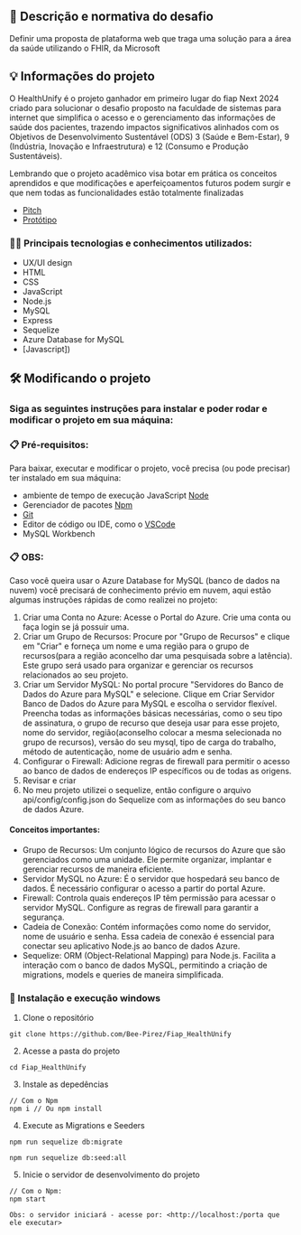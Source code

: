 ## 💭 Descrição e normativa do desafio

<p>Definir uma proposta de plataforma web que traga uma
solução para a área da saúde utilizando o FHIR, da Microsoft</p>

## 💡 Informações do projeto
<p>O HealthUnify é o projeto ganhador em primeiro lugar do fiap Next 2024 criado para solucionar o desafio proposto na faculdade de sistemas para internet que simplifica o acesso e o gerenciamento das informações de saúde dos pacientes, trazendo impactos significativos alinhados com os Objetivos de Desenvolvimento Sustentável (ODS) 3 (Saúde e Bem-Estar), 9 (Indústria, Inovação e Infraestrutura) e 12 (Consumo e Produção Sustentáveis). </p>
<p>Lembrando que o projeto acadêmico visa botar em prática os conceitos aprendidos e que modificações e aperfeiçoamentos futuros podem surgir e que nem todas as funcionalidades estão totalmente finalizadas</p>

* [Pitch](https://www.youtube.com/watch?v=fAmKjRlkFE0)
* [Protótipo](https://www.figma.com/file/dlitQz3yASzQyDYcCwPMxh/HealthUnify?type=design&node-id=148%3A744&mode=design&t=irjfhqDwwDWi7LLj-1)


### 👨‍💻 Principais tecnologias e conhecimentos utilizados:

- UX/UI design
- HTML
- CSS
- JavaScript 
- Node.js 
- MySQL
- Express 
- Sequelize
- Azure Database for MySQL
- [Javascript])


## 🛠️ Modificando o projeto

### Siga as seguintes instruções para instalar e poder rodar e modificar o projeto em sua máquina:

### 📋 Pré-requisitos:

Para baixar, executar e modificar o projeto, você precisa (ou pode precisar) ter instalado em sua máquina: 
* ambiente de tempo de execução JavaScript [Node](https://nodejs.org/en/)
* Gerenciador de pacotes [Npm](https://nodejs.org/en/)
* [Git](https://git-scm.com/downloads)
* Editor de código ou IDE, como o [VSCode](https://code.visualstudio.com/Download)
* MySQL Workbench

### 📋 OBS:
Caso você queira usar o Azure Database for MySQL (banco de dados na nuvem) você precisará de conhecimento prévio em nuvem, aqui estão algumas instruções rápidas de como realizei no projeto: 
1. Criar uma Conta no Azure:
Acesse o Portal do Azure.
Crie uma conta ou faça login se já possuir uma.
2. Criar um Grupo de Recursos:
Procure por "Grupo de Recursos" e clique em "Criar" e forneça um nome e uma região para o grupo de recursos(para a região aconcelho dar uma pesquisada sobre a latência). Este grupo será usado para organizar e gerenciar os recursos relacionados ao seu projeto.
3. Criar um Servidor MySQL:
No portal procure "Servidores do Banco de Dados do Azure para MySQL" e selecione.
Clique em Criar Servidor Banco de Dados do Azure para MySQL e escolha o servidor flexível.
Preencha todas as informações básicas necessárias, como o seu tipo de assinatura, o grupo de recurso que deseja usar para esse projeto, nome do servidor, região(aconselho colocar a mesma selecionada no grupo de recursos), versão do seu mysql, tipo de carga do trabalho, método de autenticação, nome de usuário adm e senha.
4. Configurar o Firewall:
Adicione regras de firewall para permitir o acesso ao banco de dados de endereços IP específicos ou de todas as origens.
5. Revisar e criar
6. No meu projeto utilizei o sequelize, então configure o arquivo api/config/config.json do Sequelize com as informações do seu banco de dados Azure.

#### Conceitos importantes:
- Grupo de Recursos: Um conjunto lógico de recursos do Azure que são gerenciados como uma unidade. Ele permite organizar, implantar e gerenciar recursos de maneira eficiente.
- Servidor MySQL no Azure: É o servidor que hospedará seu banco de dados. É necessário configurar o acesso a partir do portal Azure.
- Firewall: Controla quais endereços IP têm permissão para acessar o servidor MySQL. Configure as regras de firewall para garantir a segurança.
- Cadeia de Conexão: Contém informações como nome do servidor, nome de usuário e senha. Essa cadeia de conexão é essencial para conectar seu aplicativo Node.js ao banco de dados Azure.
- Sequelize: ORM (Object-Relational Mapping) para Node.js. Facilita a interação com o banco de dados MySQL, permitindo a criação de migrations, models e queries de maneira simplificada.


### 🔧 Instalação e execução windows

1. Clone o repositório
```
git clone https://github.com/Bee-Pirez/Fiap_HealthUnify
```
2. Acesse a pasta do projeto
```
cd Fiap_HealthUnify
```
3. Instale as depedências
```
// Com o Npm
npm i // Ou npm install

```
4. Execute as Migrations e Seeders
```
npm run sequelize db:migrate
```
```
npm run sequelize db:seed:all
```
5. Inicie o servidor de desenvolvimento do projeto
```
// Com o Npm:
npm start

Obs: o servidor iniciará - acesse por: <http://localhost:/porta que ele executar>
